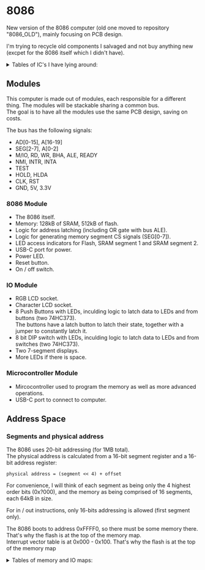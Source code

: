 # 8086

New version of the 8086 computer (old one moved to repository "8086_OLD"), mainly focusing on PCB design.

I'm trying to recycle old components I salvaged and not buy anything new (excpet for the 8086 itself which I didn't have).

<details>
<summary>Tables of IC's I have lying around:</summary>

### Logic

| IC Name       | Description                               | amount    |
| ------------- | ----------------------------------------- | --------- |
| 74AC373       | Octal latch with 3-STATE Outputs          | 20+       |
| 74HC138D      | 3 to 8 line decoder; inverting            | 5         |
| 74HC132       | Quad 2-input NAND gate; Schmitt trigger   | 6         |
| 74AC00        | Quad 2-input NAND gate                    | 2         |
| 74HC02        | Quad 2-input NOR gate                     | 5         |
| 74ACT08       | Quad 2-input AND gate                     | 1         |
| HEF40106      | Hex inverting Schmitt trigger             | 1         |
| 74HC14        | Hex inverting Schmitt trigger             | 1         |

### Memory

| IC Name       | Description           | amount    |
| ------------- | --------------------- | --------- |
| IS61C256AH    |	SRAM 32K x 8        | 5         |
| CXK58257AM    |	SRAM 32K x 8        | 1         |
| IS61C3216     |	SRAM 32K x 16       | 1         |
| E28F400B5     |	Flash 256K x 16     | 1         |
| AM29F002      |	Flash 256K x 8      | 2         |

</details>

## Modules

This computer is made out of modules, each responsible for a different thing. The modules will be stackable sharing a common bus.  
The goal is to have all the modules use the same PCB design, saving on costs.

The bus has the following signals:
- AD[0-15], A[16-19]
- SEG[2-7], A[0-2]
- M/IO, RD, WR, BHA, ALE, READY
- NMI, INTR, INTA
- TEST
- HOLD, HLDA
- CLK, RST
- GND, 5V, 3.3V

### 8086 Module
- The 8086 itself.
- Memory: 128kB of SRAM, 512kB of flash.
- Logic for address latching (including OR gate with bus ALE).
- Logic for generating memory segment CS signals (SEG[0-7]).
- LED access indicators for Flash, SRAM segment 1 and SRAM segment 2.
- USB-C port for power.
- Power LED.
- Reset button.
- On / off switch.

### IO Module
- RGB LCD socket.
- Character LCD socket.
- 8 Push Buttons with LEDs, inculding logic to latch data to LEDs and from buttons (two 74HC373).  
The buttons have a latch button to latch their state, together with a jumper to constantly latch it.
- 8 bit DIP switch with LEDs, inculding logic to latch data to LEDs and from switches (two 74HC373).
- Two 7-segment displays.
- More LEDs if there is space.

### Microcontroller Module
- Mircocontroller used to program the memory as well as more advanced operations.
- USB-C port to connect to computer.


## Address Space

### Segments and physical address

The 8086 uses 20-bit addressing (for 1MB total).  
The physical address is calculated from a 16-bit segment register and a 16-bit address register:

```
physical address = (segment << 4) + offset
```

For convenience, I will think of each segment as being only the 4 highest order bits (0x?000), and the memory as being comprised of 16 segments, each 64kB in size.
    
For in / out instructions, only 16-bits addressing is allowed (first segment only).

The 8086 boots to address 0xFFFF0, so there must be some memory there. That's why the flash is at the top of the memory map.  
Interrupt vector table is at 0x000 - 0x100. That's why the flash is at the top of the memory map

<details>
<summary>Tables of memory and IO maps:</summary>

### Memory map:

| Addresses             | Segments  | Size  | Description                       |
| --------------------- | --------- | ----- | --------------------------------- |
| 0x0_0000 - 0x2_0000   | 0 - 1     | 128kB | SRAM                              |
| 0x2_0000 - 0x5_0000   | 2 - 4     | 192kB | FREE                              |
| 0x5_0000 - 0x6_0000   | 5         | 64kB  | MMIO - Microcontroller            |
| 0x6_0000 - 0x6_8000   | 6         | 32kB  | MMIO - Character LCD - DATA       |
| 0x6_8000 - 0x7_0000   | 6         | 32kB  | MMIO - Character LCD  - COMMAND   |
| 0x7_0000 - 0x7_8000   | 7         | 32kB  | MMIO - RGB LCD - DATA             |
| 0x7_8000 - 0x8_0000   | 7         | 32kB  | MMIO - RGB LCD  - COMMAND         |
| 0x8_0000 - 0xF_FFFF   | 8 - 15    | 512kB | Flash                             |

### IO map:

| Address   | Description               |
| --------- | ------------------------- |
| 0x0000    | Push buttons with LEDs    |
| 0x0001    | DIP switch with LEDs      |
| 0x0002    | 7-Segment #1              |
| 0x0003    | 7-Segment #2              |
| 0x0004    | FREE                      |
| 0x0005    | FREE                      |
| 0x0006    | FREE                      |
| 0x0007    | FREE                      |

</details>